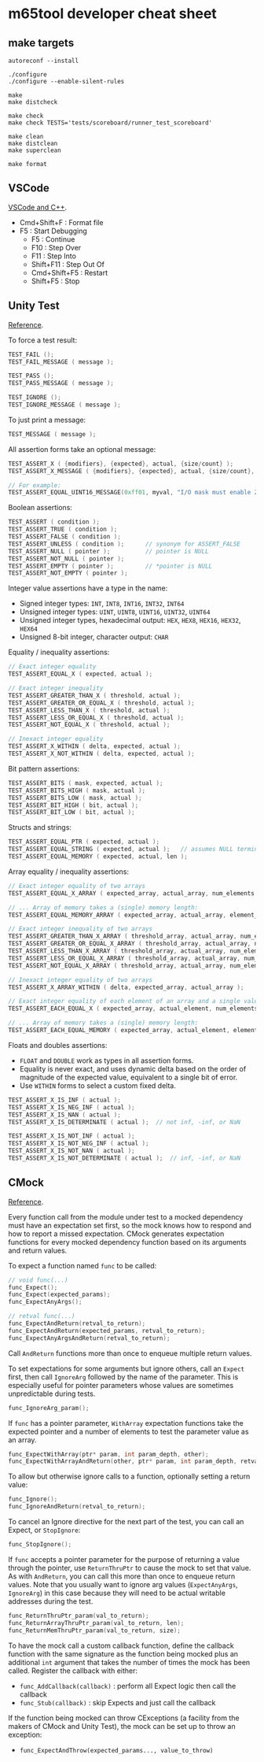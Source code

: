 # m65tool developer cheat sheet

## make targets

```text
autoreconf --install

./configure
./configure --enable-silent-rules

make
make distcheck

make check
make check TESTS='tests/scoreboard/runner_test_scoreboard'

make clean
make distclean
make superclean

make format
```

## VSCode

[VSCode and C++](https://code.visualstudio.com/docs/cpp/introvideos-cpp).

- Cmd+Shift+F : Format file
- F5 : Start Debugging
  - F5 : Continue
  - F10 : Step Over
  - F11 : Step Into
  - Shift+F11 : Step Out Of
  - Cmd+Shift+F5 : Restart
  - Shift+F5 : Stop

## Unity Test

[Reference](https://github.com/ThrowTheSwitch/Unity/blob/master/docs/UnityAssertionsReference.md).

To force a test result:

```c
TEST_FAIL ();
TEST_FAIL_MESSAGE ( message );

TEST_PASS ();
TEST_PASS_MESSAGE ( message );

TEST_IGNORE ();
TEST_IGNORE_MESSAGE ( message );
```

To just print a message:

```c
TEST_MESSAGE ( message );
```

All assertion forms take an optional message:

```c
TEST_ASSERT_X ( {modifiers}, {expected}, actual, {size/count} );
TEST_ASSERT_X_MESSAGE ( {modifiers}, {expected}, actual, {size/count}, message );

// For example:
TEST_ASSERT_EQUAL_UINT16_MESSAGE(0xff01, myval, "I/O mask must enable ZMODE");
```

Boolean assertions:

```c
TEST_ASSERT ( condition );
TEST_ASSERT_TRUE ( condition );
TEST_ASSERT_FALSE ( condition );
TEST_ASSERT_UNLESS ( condition );      // synonym for ASSERT_FALSE
TEST_ASSERT_NULL ( pointer );          // pointer is NULL
TEST_ASSERT_NOT_NULL ( pointer );
TEST_ASSERT_EMPTY ( pointer );         // *pointer is NULL
TEST_ASSERT_NOT_EMPTY ( pointer );
```

Integer value assertions have a type in the name:

- Signed integer types: `INT`, `INT8`, `INT16`, `INT32`, `INT64`
- Unsigned integer types: `UINT`, `UINT8`, `UINT16`, `UINT32`, `UINT64`
- Unsigned integer types, hexadecimal output: `HEX`, `HEX8`, `HEX16`,
  `HEX32`, `HEX64`
- Unsigned 8-bit integer, character output: `CHAR`

Equality / inequality assertions:

```c
// Exact integer equality
TEST_ASSERT_EQUAL_X ( expected, actual );

// Exact integer inequality
TEST_ASSERT_GREATER_THAN_X ( threshold, actual );
TEST_ASSERT_GREATER_OR_EQUAL_X ( threshold, actual );
TEST_ASSERT_LESS_THAN_X ( threshold, actual );
TEST_ASSERT_LESS_OR_EQUAL_X ( threshold, actual );
TEST_ASSERT_NOT_EQUAL_X ( threshold, actual );

// Inexact integer equality
TEST_ASSERT_X_WITHIN ( delta, expected, actual );
TEST_ASSERT_X_NOT_WITHIN ( delta, expected, actual );
```

Bit pattern assertions:

```c
TEST_ASSERT_BITS ( mask, expected, actual );
TEST_ASSERT_BITS_HIGH ( mask, actual );
TEST_ASSERT_BITS_LOW ( mask, actual );
TEST_ASSERT_BIT_HIGH ( bit, actual );
TEST_ASSERT_BIT_LOW ( bit, actual );
```

Structs and strings:

```c
TEST_ASSERT_EQUAL_PTR ( expected, actual );
TEST_ASSERT_EQUAL_STRING ( expected, actual );   // assumes NULL terminated
TEST_ASSERT_EQUAL_MEMORY ( expected, actual, len );
```

Array equality / inequality assertions:

```c
// Exact integer equality of two arrays
TEST_ASSERT_EQUAL_X_ARRAY ( expected_array, actual_array, num_elements );

// ... Array of memory takes a (single) memory length:
TEST_ASSERT_EQUAL_MEMORY_ARRAY ( expected_array, actual_array, element_len, num_elements );

// Exact integer inequality of two arrays
TEST_ASSERT_GREATER_THAN_X_ARRAY ( threshold_array, actual_array, num_elements );
TEST_ASSERT_GREATER_OR_EQUAL_X_ARRAY ( threshold_array, actual_array, num_elements );
TEST_ASSERT_LESS_THAN_X_ARRAY ( threshold_array, actual_array, num_elements );
TEST_ASSERT_LESS_OR_EQUAL_X_ARRAY ( threshold_array, actual_array, num_elements );
TEST_ASSERT_NOT_EQUAL_X_ARRAY ( threshold_array, actual_array, num_elements );

// Inexact integer equality of two arrays
TEST_ASSERT_X_ARRAY_WITHIN ( delta, expected_array, actual_array );

// Exact integer equality of each element of an array and a single value
TEST_ASSERT_EACH_EQUAL_X ( expected_array, actual_element, num_elements );

// ... Array of memory takes a (single) memory length:
TEST_ASSERT_EACH_EQUAL_MEMORY ( expected_array, actual_element, element_len, num_elements );
```

Floats and doubles assertions:

- `FLOAT` and `DOUBLE` work as types in all assertion forms.
- Equality is never exact, and uses dynamic delta based on the order of
  magnitude of the expected value, equivalent to a single bit of error.
- Use `WITHIN` forms to select a custom fixed delta.

```c
TEST_ASSERT_X_IS_INF ( actual );
TEST_ASSERT_X_IS_NEG_INF ( actual );
TEST_ASSERT_X_IS_NAN ( actual );
TEST_ASSERT_X_IS_DETERMINATE ( actual );  // not inf, -inf, or NaN

TEST_ASSERT_X_IS_NOT_INF ( actual );
TEST_ASSERT_X_IS_NOT_NEG_INF ( actual );
TEST_ASSERT_X_IS_NOT_NAN ( actual );
TEST_ASSERT_X_IS_NOT_DETERMINATE ( actual );  // inf, -inf, or NaN
```

## CMock

[Reference](https://github.com/ThrowTheSwitch/CMock/blob/master/docs/CMock_Summary.md).

Every function call from the module under test to a mocked dependency must have
an expectation set first, so the mock knows how to respond and how to report a
missed expectation. CMock generates expectation functions for every mocked
dependency function based on its arguments and return values.

To expect a function named `func` to be called:

```c
// void func(...)
func_Expect();
func_Expect(expected_params);
func_ExpectAnyArgs();

// retval func(...)
func_ExpectAndReturn(retval_to_return);
func_ExpectAndReturn(expected_params, retval_to_return);
func_ExpectAnyArgsAndReturn(retval_to_return);
```

Call `AndReturn` functions more than once to enqueue multiple return values.

To set expectations for some arguments but ignore others, call an `Expect` first,
then call `IgnoreArg` followed by the name of the parameter. This is especially
useful for pointer parameters whose values are sometimes unpredictable during
tests.

```c
func_IgnoreArg_param();
```

If `func` has a pointer parameter, `WithArray` expectation functions take
the expected pointer and a number of elements to test the parameter value as an
array.

```c
func_ExpectWithArray(ptr* param, int param_depth, other);
func_ExpectWithArrayAndReturn(other, ptr* param, int param_depth, retval_to_return)
```

To allow but otherwise ignore calls to a function, optionally setting a return value:

```c
func_Ignore();
func_IgnoreAndReturn(retval_to_return);
```

To cancel an Ignore directive for the next part of the test, you can call an
Expect, or `StopIgnore`:

```c
func_StopIgnore();
```

If `func` accepts a pointer parameter for the purpose of returning a value
through the pointer, use `ReturnThruPtr` to cause the mock to set that value.
As with `AndReturn`, you can call this more than once to enqueue return values.
Note that you usually want to ignore arg values (`ExpectAnyArgs`, `IgnoreArg`)
in this case because they will need to be actual writable addresses during the
test.

```c
func_ReturnThruPtr_param(val_to_return);
func_ReturnArrayThruPtr_param(val_to_return, len);
func_ReturnMemThruPtr_param(val_to_return, size);
```

To have the mock call a custom callback function, define the callback function
with the same signature as the function being mocked plus an additional `int`
argument that takes the number of times the mock has been called. Register the
callback with either:

- `func_AddCallback(callback)` : perform all Expect logic then call the callback
- `func_Stub(callback)` : skip Expects and just call the callback

If the function being mocked can throw CExceptions (a facility from the makers
of CMock and Unity Test), the mock can be set up to throw an exception:

- `func_ExpectAndThrow(expected_params..., value_to_throw)`
